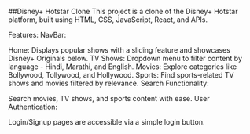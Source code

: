 ##Disney+ Hotstar Clone
This project is a clone of the Disney+ Hotstar platform, built using HTML, CSS, JavaScript, React, and APIs.

Features:
NavBar:

Home: Displays popular shows with a sliding feature and showcases Disney+ Originals below.
TV Shows: Dropdown menu to filter content by language - Hindi, Marathi, and English.
Movies: Explore categories like Bollywood, Tollywood, and Hollywood.
Sports: Find sports-related TV shows and movies filtered by relevance.
Search Functionality:

Search movies, TV shows, and sports content with ease.
User Authentication:

Login/Signup pages are accessible via a simple login button.
